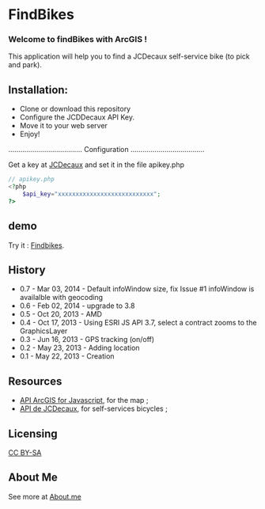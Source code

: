 # FindBikes
### Welcome to findBikes with ArcGIS ! 

This application will help you to find a JCDecaux self-service bike (to pick and park).

## Installation:
* Clone or download this repository
* Configure the JCDDecaux API Key.
* Move it to your web server
* Enjoy!

.....................................
Configuration
.....................................

Get a key at [JCDecaux](https://developer.JCDecaux.com/) and set it in the file apikey.php
```php
// apikey.php
<?php
	$api_key="xxxxxxxxxxxxxxxxxxxxxxxxxxx";
?>
```
## demo
Try it : [Findbikes](http://gis.tsamaya.net/findbikes/).

## History

* 0.7 - Mar 03, 2014 - Default infoWindow size, fix Issue #1 infoWindow is availalble with geocoding
* 0.6 - Feb 02, 2014 - upgrade to 3.8
* 0.5 - Oct 20, 2013 - AMD
* 0.4 - Oct 17, 2013 - Using ESRI JS API 3.7, select a contract zooms to the GraphicsLayer
* 0.3 - Jun 16, 2013 - GPS tracking (on/off) 
* 0.2 - May 23, 2013 - Adding location 
* 0.1 - May 22, 2013 - Creation


## Resources

* [API ArcGIS for Javascript](http://js.arcgis.com/), for the map ;
* [API de JCDecaux](https://developer.JCDecaux.com/), for self-services bicycles ;

## Licensing

[CC BY-SA](http://creativecommons.org/licenses/by-sa/3.0/)

## About Me
See more at [About.me](http://about.me/arnaudferrand)

